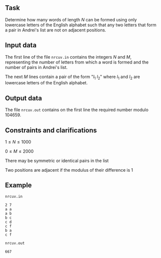 ## Task

Determine how many words of length $N$ can be formed using only lowercase letters of the English alphabet such that any two letters that form a pair in Andrei's list are not on adjacent positions.

## Input data

The first line of the file `nrcuv.in` contains the integers $N$ and $M$, representing the number of letters from which a word is formed and the number of pairs in Andrei's list.

The next $M$ lines contain a pair of the form "$l_1$ $l_2$" where $l_1$ and $l_2$ are lowercase letters of the English alphabet.

## Output data

The file `nrcuv.out` contains on the first line the required number modulo $104659$.

## Constraints and clarifications

$1 \leq N \leq 1000$

$0 \leq M \leq 2000$

There may be symmetric or identical pairs in the list

Two positions are adjacent if the modulus of their difference is $1$

## Example

`nrcuv.in`

```
2 7
a a
a b
b c
c d
c f
b a
c f
```

`nrcuv.out`

```
667
```